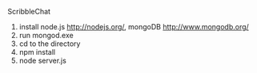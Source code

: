 ScribbleChat

1. install node.js http://nodejs.org/,
   mongoDB http://www.mongodb.org/
2. run mongod.exe 
3. cd to the directory
1. npm install
2. node server.js
